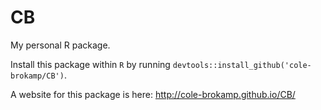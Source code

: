# CB
My personal R package.

Install this package within `R` by running `devtools::install_github('cole-brokamp/CB')`.

A website for this package is here: http://cole-brokamp.github.io/CB/
